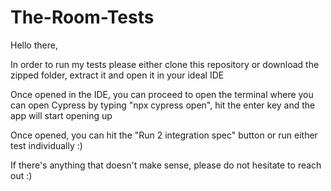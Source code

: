# The-Room-Tests

Hello there,

In order to run my tests please either clone this repository or download the zipped folder, extract it and open it in your ideal IDE

Once opened in the IDE, you can proceed to open the terminal where you can open Cypress by typing "npx cypress open", hit the enter key and the app will start opening up

Once opened, you can hit the "Run 2 integration spec" button or run either test individually :) 

If there's anything that doesn't make sense, please do not hesitate to reach out :) 
